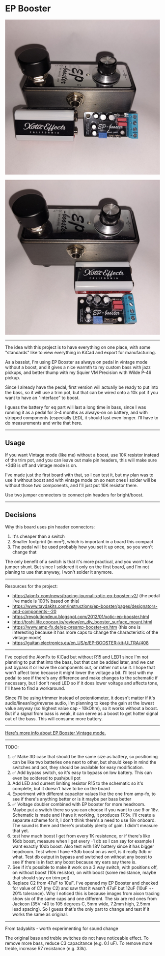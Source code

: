 # EP Booster

![v1.0.0 image](img1_v1_0_0.jpg)

![v1.0.0 image](img2_v1_0_0.jpg)

---

The idea with this project is to have everything on one place, with some "standards" like to view everything in KiCad
and export for manufacturing.

As a bassist, I'm using EP Booster as always on pedal in vintage mode without a boost, and it gives a nice warmth to my
custom bass with jazz pickups, and better thump with my Squier VM Precision with Wilde P-46 pickup.

Since I already have the pedal, first version will actually be ready to put into the bass, so it will use a trim pot,
but that can be wired onto a 10k pot if you want to have an "interface" to boost.

I guess the battery for eq part will last a long time in bass, since I was running it as a pedal for 3-4 months as
always-on on battery, and with stripped components (especially LED), it should last even longer. I'll have to do
measurements and write that here.

---

## Usage

If you want Vintage mode (like me) without a boost, use 10K resistor instead of the trim pot, and you can leave out male
pin headers, this will make sure +3dB is off and vintage mode is on.

I've made just the first board with that, so I can test it, but my plan was to use it without boost and with vintage
mode on so next ones I solder will be without those two components, and I'll just put 10K resistor there.

Use two jumper connectors to connect pin headers for bright/boost.

---

## Decisions

Why this board uses pin header connectors:

1. It's cheaper than a switch
2. Smaller footprint (in mm²), which is important in a board this compact
3. The pedal will be used probably how you set it up once, so you won't change that

The only benefit of a switch is that it's more practical, and you won't lose jumper shunt. But since I soldered it only
on the first board, and I'm not planing to use that anyway, I won't solder it anymore.

---

Resources for the project:

- https://aionfx.com/news/tracing-journal-xotic-ep-booster-v2/ (the pedal I've made is 100% based on this)
- https://www.taydakits.com/instructions/ep-booster/pages/designators-and-components--20
- https://revolutiondeux.blogspot.com/2012/01/xotic-ep-booster.html
- http://toshi.life.coocan.jp/review/en_diy_booster_surface_mount.html
- https://www.amp-fx.de/ep-preamp-booster-en.htm (this one is interesting because it has more caps to change the
  characteristic of the vintage mode)
- https://guitar-electronics.eu/en_US/p/EP-BOOSTER-kit-ULTRA/408

---

I've copied the AionFx to KiCad but without R15 and LED1 since I'm not planning to put that into the bass, but that
can be added later, and we can just bypass it or leave the components out, or rather not use it. I hope that won't
affect tone because it might lower the voltage a bit. I'll test with my pedal to see if there's any difference and make
changes to the schematic if necessary, but I don't need LED so if it does lower voltage and affects tone, I'll have to
find a workaround.

Since I'll be using trimmer instead of potentiometer, it doesn't matter if it's audio/linear/log/reverse audio, I'm
planning to keep the gain at the lowest value anyway (so highest value cap - 10kOhm), so it works without a boost. But
if a signal from bass is weak, it can serve as a boost to get hotter signal out of the bass. This will consume more
battery.

---

[Here's more info about EP Booster Vintage mode.](ep_booster_info.md)

---

TODO:

1. ✅ Make 3D case that should be the same size as battery, so positioning can be like two batteries one next to other,
   but should keep in mind the switches and pot, they should be available for easy modification.
2. ✅ Add bypass switch, so it's easy to bypass on low battery. This can even be soldered to push/pull pot
3. Add LED and current limiting resistor R15 to the schematic so it's complete, but it doesn't have to be on the board
4. Experiment with different capacitor values like the one from amp-fx, to see if there's anything better or is it maybe
   per bass better
5. ✅ Voltage doubler combined with EP booster for more headroom. Maybe put a switch there so you can choose if you want
   to use 9 or 18v.
   Schematic is made and I have it working, it produces 17.5v. I'll create a separate scheme for it, I don't think
   there's a need to use 18v onboard. The sound is there and there's probably plenty of gain. I didn't measure that yet.
6. test how much boost I get from every 1K resistence, or if there's like 16db boost, measure when I get every
   -1 db so I can say for example I want exactly 10db boost. Also test with 18V battery since it has bigger headroom.
   Test when I have +3db boost on as well, is it really 3db or what. Test db output in bypass and switched on without
   any boost to see if there is in fact any boost because my ears say there is.
7. See if it's possible to make it work on a 3 way switch, with positions off, on without boost (10k resistor), on with
   boost (some resistance, maybe that should stay on trim pot)
8. Replace C2 from 47uF to 10uF. I've opened my EP Booster and checked for value of C7 (my C2) and saw that it wasn't
   47uF but 12uF (10uF +- 20% tolerance). Why I noticed this is because images from aixon tracing show six of the same
   caps and one different. The six are red ones from Jackcon (35V -40 to 105 degrees C, 5mm wide, 7.2mm high, 2.5mm
   lead spacing). So I guess that's the only part to change and test if it works the same as original.

---

From tadyakits - worth experimenting for sound change

The original bass and treble switches do not have noticeable effect. To remove more bass, reduce C3 capacitance (e.g.
0.1 uF). To remove more treble, increase R7 resistance (e.g. 33k).